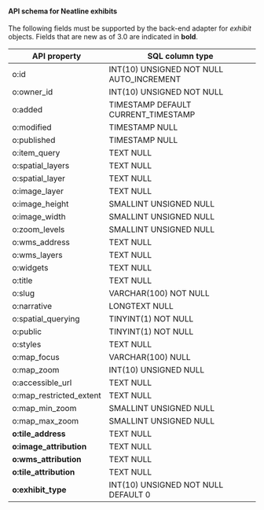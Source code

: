 #### API schema for Neatline exhibits ####
The following fields must be supported by the back-end adapter for *exhibit* objects. Fields that are new as of 3.0 are indicated in **bold**.

API property             | SQL column type
---                      | ---
o:id                     | INT(10) UNSIGNED NOT NULL AUTO_INCREMENT
o:owner_id               | INT(10) UNSIGNED NOT NULL
o:added                  | TIMESTAMP DEFAULT CURRENT_TIMESTAMP
o:modified               | TIMESTAMP NULL
o:published              | TIMESTAMP NULL
o:item_query             | TEXT NULL
o:spatial_layers         | TEXT NULL
o:spatial_layer          | TEXT NULL
o:image_layer            | TEXT NULL
o:image_height           | SMALLINT UNSIGNED NULL
o:image_width            | SMALLINT UNSIGNED NULL
o:zoom_levels            | SMALLINT UNSIGNED NULL
o:wms_address            | TEXT NULL
o:wms_layers             | TEXT NULL
o:widgets                | TEXT NULL
o:title                  | TEXT NULL
o:slug                   | VARCHAR(100) NOT NULL
o:narrative              | LONGTEXT NULL
o:spatial_querying       | TINYINT(1) NOT NULL
o:public                 | TINYINT(1) NOT NULL
o:styles                 | TEXT NULL
o:map_focus              | VARCHAR(100) NULL
o:map_zoom               | INT(10) UNSIGNED NULL
o:accessible_url         | TEXT NULL
o:map_restricted_extent  | TEXT NULL
o:map_min_zoom           | SMALLINT UNSIGNED NULL
o:map_max_zoom           | SMALLINT UNSIGNED NULL
**o:tile_address**       | TEXT NULL
**o:image_attribution**  | TEXT NULL
**o:wms_attribution**    | TEXT NULL
**o:tile_attribution**   | TEXT NULL
**o:exhibit_type**       | INT(10) UNSIGNED NOT NULL DEFAULT 0
